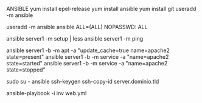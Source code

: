 ANSIBLE
yum install epel-release
yum install ansible
yum install git
useradd -m ansible

useradd -m ansible
ansible ALL=(ALL) NOPASSWD: ALL

ansible server1 -m setup | less
ansible server1 -m ping

ansible server1 -b -m apt -a "update_cache=true name=apache2 state=present"
ansible server1 -b -m service -a "name=apache2 state=started"
ansible server1 -b -m service -a "name=apache2 state=stopped"

sudo su - ansible 
ssh-keygen
ssh-copy-id server.dominio.tld

ansible-playbook -i inv web.yml
